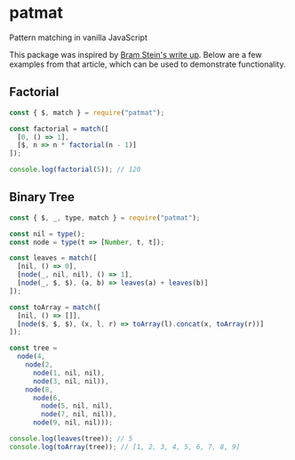 # patmat
Pattern matching in vanilla JavaScript

This package was inspired by [Bram Stein's write up](https://www.bramstein.com/writing/advanced-pattern-matching.html). Below are a few examples from that article, which can be used to demonstrate functionality.

## Factorial

``` javascript
const { $, match } = require("patmat");

const factorial = match([
  [0, () => 1],
  [$, n => n * factorial(n - 1)]
]);

console.log(factorial(5)); // 120
```

## Binary Tree

``` javascript
const { $, _, type, match } = require("patmat");

const nil = type();
const node = type(t => [Number, t, t]);

const leaves = match([
  [nil, () => 0],
  [node(_, nil, nil), () => 1],
  [node(_, $, $), (a, b) => leaves(a) + leaves(b)]
]);

const toArray = match([
  [nil, () => []],
  [node($, $, $), (x, l, r) => toArray(l).concat(x, toArray(r))]
]);

const tree =
  node(4,
    node(2,
      node(1, nil, nil),
      node(3, nil, nil)),
    node(8,
      node(6,
        node(5, nil, nil),
        node(7, nil, nil)),
      node(9, nil, nil)));

console.log(leaves(tree)); // 5
console.log(toArray(tree)); // [1, 2, 3, 4, 5, 6, 7, 8, 9]
```
